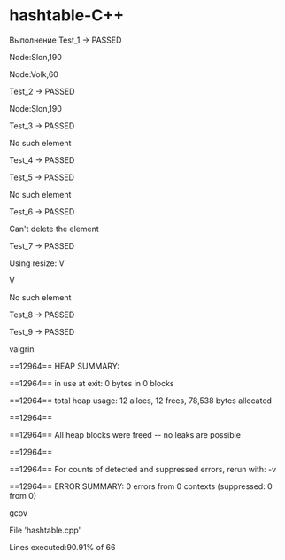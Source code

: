 # hashtable-C++

Выполнение
Test_1	->	PASSED

Node:Slon,190

Node:Volk,60

Test_2	->	PASSED

Node:Slon,190

Test_3	->	PASSED

No such element

Test_4	->	PASSED

Test_5	->	PASSED

No such element

Test_6	->	PASSED

Can't delete the element

Test_7	->	PASSED

Using resize: V

V

No such element

Test_8	->	PASSED

Test_9	->	PASSED


valgrin

 ==12964== HEAP SUMMARY:
 
==12964==     in use at exit: 0 bytes in 0 blocks

==12964==   total heap usage: 12 allocs, 12 frees, 78,538 bytes allocated

==12964== 

==12964== All heap blocks were freed -- no leaks are possible

==12964== 

==12964== For counts of detected and suppressed errors, rerun with: -v

==12964== ERROR SUMMARY: 0 errors from 0 contexts (suppressed: 0 from 0)


gcov

File 'hashtable.cpp'

Lines executed:90.91% of 66


